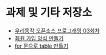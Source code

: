 # 과제 및 기타 저장소

* [우리동작 오픈소스 프로그래밍 03회차](./WRDJClass/03강.html)
* [회원 가입 양식 만들기](./example/01R.html)
* [for 문으로 table 만들기](./WRDJClass/create-table.html)
